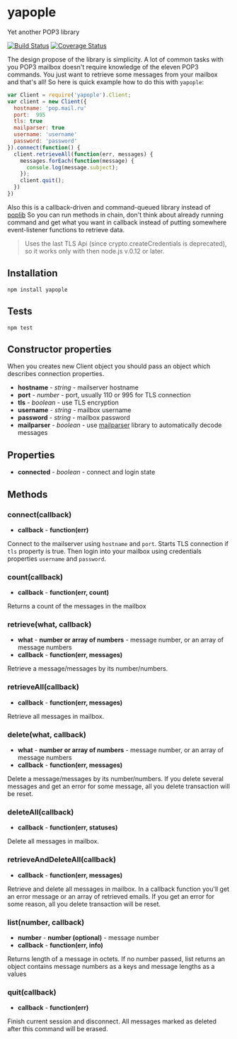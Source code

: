 # yapople
Yet another POP3 library

[![Build Status](https://travis-ci.org/agsh/yapople.png)](https://travis-ci.org/agsh/yapople)
[![Coverage Status](https://coveralls.io/repos/agsh/yapople/badge.svg?branch=master)](https://coveralls.io/r/agsh/yapople?branch=master)

The design propose of the library is simplicity. A lot of common tasks with you POP3 mailbox doesn't require knowledge of
the eleven POP3 commands. You just want to retrieve some messages from your mailbox and that's all! So here is quick
example how to do this with `yapople`:

```javascript
var Client = require('yapople').Client;
var client = new Client({
  hostname: 'pop.mail.ru'
  port:  995
  tls: true
  mailparser: true
  username: 'username'
  password: 'password'
}).connect(function() {
  client.retrieveAll(function(err, messages) {
    messages.forEach(function(message) {
      console.log(message.subject);
    });
    client.quit();
  })
})
```

Also this is a callback-driven and command-queued library instead of [poplib](https://github.com/ditesh/node-poplib)
So you can run methods in chain, don't think about already running command and get what you want in callback instead of
putting somewhere event-listener functions to retrieve data.

> Uses the last TLS Api (since crypto.createCredentials is deprecated),
> so it works only with then node.js v.0.12 or later.

## Installation
`npm install yapople`

## Tests
`npm test`

## Constructor properties
When you creates new Client object you should pass an object which describes connection properties.

* **hostname** - _string_ - mailserver hostname
* **port** - _number_ - port, usually 110 or 995 for TLS connection
* **tls** - _boolean_ - use TLS encryption
* **username** - _string_ - mailbox username
* **password** - _string_ - mailbox password
* **mailparser** - _boolean_ - use [mailparser](https://github.com/andris9/mailparser) library to automatically decode messages

## Properties

* **connected** - _boolean_ - connect and login state

## Methods

### connect(callback)
- **callback** - __function(err)__

Connect to the mailserver using `hostname` and `port`. Starts TLS connection if `tls` property is true.
Then login into your mailbox using credentials properties `username` and `password`.

### count(callback)
- **callback** - __function(err, count)__

Returns a count of the messages in the mailbox

### retrieve(what, callback)
- **what** - __number or array of numbers__ - message number, or an array of message numbers
- **callback** - __function(err, messages)__

Retrieve a message/messages by its number/numbers.

### retrieveAll(callback)
- **callback** - __function(err, messages)__

Retrieve all messages in mailbox.

### delete(what, callback)
- **what** - __number or array of numbers__ - message number, or an array of message numbers
- **callback** - __function(err, messages)__

Delete a message/messages by its number/numbers.
If you delete several messages and get an error for some message, all you delete transaction will be reset.

### deleteAll(callback)
- **callback** - __function(err, statuses)__

Delete all messages in mailbox.

### retrieveAndDeleteAll(callback)
- **callback** - __function(err, messages)__

Retrieve and delete all messages in mailbox. In a callback function you'll get an error message or an array of
retrieved emails. If you get an error for some reason, all you delete transaction will be reset.

### list(number, callback)
- **number** - __number (optional)__ - message number
- **callback** - __function(err, info)__

Returns length of a message in octets. If no number passed, list returns an object contains message numbers as a keys
and message lengths as a values

### quit(callback)
- **callback** - __function(err)__

Finish current session and disconnect. All messages marked as deleted after this command will be erased.